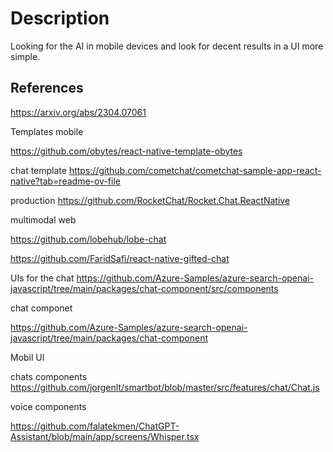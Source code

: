 


# Description


Looking for the AI in mobile devices and look for decent results in a UI more simple.



## References

https://arxiv.org/abs/2304.07061




Templates mobile

https://github.com/obytes/react-native-template-obytes



chat template
https://github.com/cometchat/cometchat-sample-app-react-native?tab=readme-ov-file


production
https://github.com/RocketChat/Rocket.Chat.ReactNative

multimodal web 

https://github.com/lobehub/lobe-chat

https://github.com/FaridSafi/react-native-gifted-chat


UIs for the chat
https://github.com/Azure-Samples/azure-search-openai-javascript/tree/main/packages/chat-component/src/components


chat componet 

https://github.com/Azure-Samples/azure-search-openai-javascript/tree/main/packages/chat-component


Mobil UI 

chats components
https://github.com/jorgenlt/smartbot/blob/master/src/features/chat/Chat.js


voice components

https://github.com/falatekmen/ChatGPT-Assistant/blob/main/app/screens/Whisper.tsx



